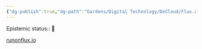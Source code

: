 ```yaml
---
{"dg-publish":true,"dg-path":"Gardens/Digital Technology/DeCloud/Flux.md","permalink":"/gardens/digital-technology/de-cloud/flux/","noteIcon":"","created":"","updated":""}
---
```


Epistemic status:: 🌱

[runonflux.io](https://runonflux.io/)